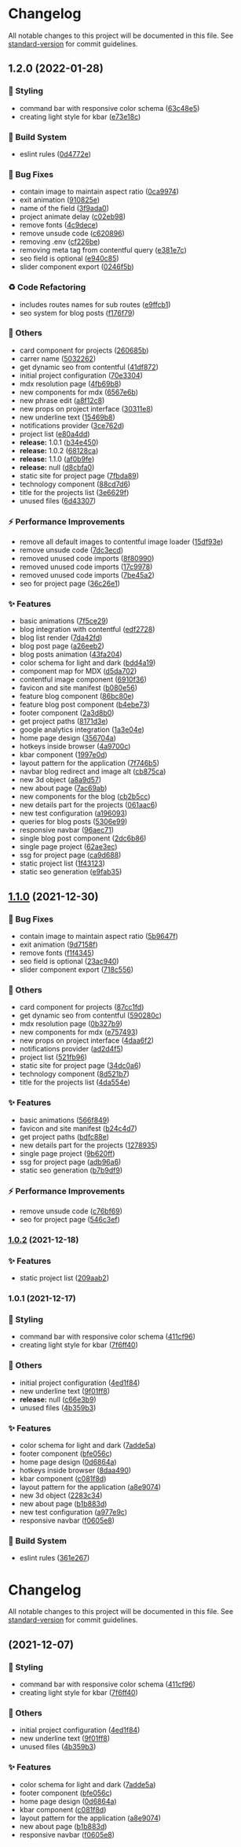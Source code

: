 # Changelog

All notable changes to this project will be documented in this file. See [standard-version](https://github.com/conventional-changelog/standard-version) for commit guidelines.

## 1.2.0 (2022-01-28)


### :art: Styling

* command bar with responsive color schema ([63c48e5](https://github.com/HigorAlves/higoralves.dev/commit/63c48e5d8658f22904be8ed3af4e10fc59302882))
* creating light style for kbar ([e73e18c](https://github.com/HigorAlves/higoralves.dev/commit/e73e18c63018dabe5ad635c9c62e99b626c0f11c))


### :rocket: Build System

* eslint rules ([0d4772e](https://github.com/HigorAlves/higoralves.dev/commit/0d4772e9740b62b2e2e19d47c3242df4735216c3))


### :bug: Bug Fixes

* contain image to maintain aspect ratio ([0ca9974](https://github.com/HigorAlves/higoralves.dev/commit/0ca99741e8a3db21293d3f20c93496a656f9e55d))
* exit animation ([910825e](https://github.com/HigorAlves/higoralves.dev/commit/910825e0c028417ae59f416bca29c9e49373aa54))
* name of the field ([3f9ada0](https://github.com/HigorAlves/higoralves.dev/commit/3f9ada0fe045c34d2bd1e476844f4ad970aeb99c))
* project animate delay ([c02eb98](https://github.com/HigorAlves/higoralves.dev/commit/c02eb98c60f6e0746cd6eab6a94c71ee36c25332))
* remove fonts ([4c9dece](https://github.com/HigorAlves/higoralves.dev/commit/4c9dece6dce429755cc17b4578838612918f9d7c))
* remove unsude code ([c620896](https://github.com/HigorAlves/higoralves.dev/commit/c620896ef7cac0d2fc75496aa0573e7bad058af3))
* removing .env ([cf226be](https://github.com/HigorAlves/higoralves.dev/commit/cf226be30dc7b0dfb2476eae0c0c7b8ef0faad4d))
* removing meta tag from contentful query ([e381e7c](https://github.com/HigorAlves/higoralves.dev/commit/e381e7c72d96f498627ae2d5e7bcffc495866cca))
* seo field is optional ([e940c85](https://github.com/HigorAlves/higoralves.dev/commit/e940c854045e901ea6215400bff73c6046e2a2b4))
* slider component export ([0246f5b](https://github.com/HigorAlves/higoralves.dev/commit/0246f5b74274036a389321f763c01cdc3d070000))


### :recycle: Code Refactoring

* includes routes names for sub routes ([e9ffcb1](https://github.com/HigorAlves/higoralves.dev/commit/e9ffcb1f5509a796c31d1a4c4a770a6f9a4ae0e4))
* seo system for blog posts ([f176f79](https://github.com/HigorAlves/higoralves.dev/commit/f176f7984c30164935433db9477f4a5d0a7265f9))


### :triangular_flag_on_post: Others

* card component for projects ([260685b](https://github.com/HigorAlves/higoralves.dev/commit/260685b934f4ea6ce1a97ad5e54a10417f6a8937))
* carrer name ([5032262](https://github.com/HigorAlves/higoralves.dev/commit/503226227fb5dcaf6061f13252ba2b040474887a))
* get dynamic seo from contentful ([41df872](https://github.com/HigorAlves/higoralves.dev/commit/41df872927cfc990d01a6780d3b10329169606bf))
* initial project configuration ([70e3304](https://github.com/HigorAlves/higoralves.dev/commit/70e330465e86b668263f9eb53ce1fdac5a72ee90))
* mdx resolution page ([4fb69b8](https://github.com/HigorAlves/higoralves.dev/commit/4fb69b841569cfa96b112006cbd2bc711f65ffbd))
* new components for mdx ([6567e6b](https://github.com/HigorAlves/higoralves.dev/commit/6567e6b3ddd209bea28dc4039eb4e669831cb851))
* new phrase edit ([a8f12c8](https://github.com/HigorAlves/higoralves.dev/commit/a8f12c820f279b22c98290c0bcb5f63e14d776bc))
* new props on project interface ([30311e8](https://github.com/HigorAlves/higoralves.dev/commit/30311e855f3905353add6d3651c16355c8ff0efc))
* new underline text ([15469b8](https://github.com/HigorAlves/higoralves.dev/commit/15469b8e6acac4ea124102a261b890a42f393898))
* notifications provider ([3ce762d](https://github.com/HigorAlves/higoralves.dev/commit/3ce762d8a5fa87382ecc6722b6c4f1b368790bbe))
* project list ([e80a4dd](https://github.com/HigorAlves/higoralves.dev/commit/e80a4dd31f0c677d0d98f3aad4b5492918a7daef))
* **release:** 1.0.1 ([b34e450](https://github.com/HigorAlves/higoralves.dev/commit/b34e450e600ee2ed4d0e33bd05c7b018d4faf404))
* **release:** 1.0.2 ([68128ca](https://github.com/HigorAlves/higoralves.dev/commit/68128caca0b07e246170989e7dee0ba93434aa80))
* **release:** 1.1.0 ([af0b9fe](https://github.com/HigorAlves/higoralves.dev/commit/af0b9fe4b4ce9a1a946cb9bbc3e12aef54d7a9ac))
* **release:** null ([d8cbfa0](https://github.com/HigorAlves/higoralves.dev/commit/d8cbfa0f3f4a42d74e436f8e557a2336b96a6e1a))
* static site for project page ([7fbda89](https://github.com/HigorAlves/higoralves.dev/commit/7fbda89ab62ca8d12611f78dca8c1658766d8bbb))
* technology component ([88cd7d6](https://github.com/HigorAlves/higoralves.dev/commit/88cd7d6d4c100e19646288c63fcf616ede4bde71))
* title for the projects list ([3e6629f](https://github.com/HigorAlves/higoralves.dev/commit/3e6629f05782d143f3e02b8f366cc39f76f8e876))
* unused files ([6d43307](https://github.com/HigorAlves/higoralves.dev/commit/6d43307b61bd8791f885510fc2e4ddca91904eaf))


### :zap: Performance Improvements

* remove all default images to contentful image loader ([15df93e](https://github.com/HigorAlves/higoralves.dev/commit/15df93efdac4b884b6809c5dfebc28ca690cda68))
* remove unsude code ([7dc3ecd](https://github.com/HigorAlves/higoralves.dev/commit/7dc3ecdfa44f1636fd8b93e9be706df819d65cd1))
* removed unused code imports ([8f80990](https://github.com/HigorAlves/higoralves.dev/commit/8f80990a78d8186f78a3789b4970815a6479e34b))
* removed unused code imports ([17c9978](https://github.com/HigorAlves/higoralves.dev/commit/17c99786a8960cf1691e32b8da9698da3279c9c9))
* removed unused code imports ([7be45a2](https://github.com/HigorAlves/higoralves.dev/commit/7be45a2cf59bd15a366a6d8e8b0579c875d1f9ee))
* seo for project page ([36c26e1](https://github.com/HigorAlves/higoralves.dev/commit/36c26e151fb17b09c12b2a9a8766f546d0b630a4))


### :sparkles: Features

* basic animations ([7f5ce29](https://github.com/HigorAlves/higoralves.dev/commit/7f5ce2995775df1d5c4b80a715088f312e203693))
* blog integration with contentful ([edf2728](https://github.com/HigorAlves/higoralves.dev/commit/edf27284567f6ec446bcf0b7f30b055c2136013c))
* blog list render ([7da42fd](https://github.com/HigorAlves/higoralves.dev/commit/7da42fd7eb60e0477c3275e0e7e386e14ea18d85))
* blog post page ([a26eeb2](https://github.com/HigorAlves/higoralves.dev/commit/a26eeb2765ceaf5ddd4a525772abca7963aedad4))
* blog posts animation ([43fa204](https://github.com/HigorAlves/higoralves.dev/commit/43fa204bf852fd772a43d76a954b65004cfd4ab3))
* color schema for light and dark ([bdd4a19](https://github.com/HigorAlves/higoralves.dev/commit/bdd4a198f8e0d1e39799861de1c447906e732564))
* component map for MDX ([d5da702](https://github.com/HigorAlves/higoralves.dev/commit/d5da702c34c1fb726750a5e9715d9cbf76a52c89))
* contentful image component ([6910f36](https://github.com/HigorAlves/higoralves.dev/commit/6910f3607d66cde6bacc93c885611de3434707b2))
* favicon and site manifest ([b080e56](https://github.com/HigorAlves/higoralves.dev/commit/b080e568b5d2be319ac4f9b69085c6afd21a1060))
* feature blog component ([86bc80e](https://github.com/HigorAlves/higoralves.dev/commit/86bc80e3e93bad9383f96250524b53dca0a1a728))
* feature blog post component ([b4ebe73](https://github.com/HigorAlves/higoralves.dev/commit/b4ebe73ab4ae59d4f642f65981dbbef9a26f7bd4))
* footer component ([2a3d8b0](https://github.com/HigorAlves/higoralves.dev/commit/2a3d8b0d8f52248b3bd4b715ea78f5f5e96a452a))
* get project paths ([8171d3e](https://github.com/HigorAlves/higoralves.dev/commit/8171d3ee8c00a5e0f18a10a0cd639170f3d32a4a))
* google analytics integration ([1a3e04e](https://github.com/HigorAlves/higoralves.dev/commit/1a3e04e388d7af8edf6fe308c1008b65bb5f7ff9))
* home page design ([356704a](https://github.com/HigorAlves/higoralves.dev/commit/356704a6444679cba29140f62d82b0416e5865a7))
* hotkeys inside browser ([4a9700c](https://github.com/HigorAlves/higoralves.dev/commit/4a9700c87a395e52319fb025deeb1582ec8d526c))
* kbar component ([1997e0d](https://github.com/HigorAlves/higoralves.dev/commit/1997e0d9a1aecd45c75569b7210cb450e9dfa6b2))
* layout pattern for the application ([7f746b5](https://github.com/HigorAlves/higoralves.dev/commit/7f746b5f0d90484427ac150c25f45bf528e153ef))
* navbar blog redirect and image alt ([cb875ca](https://github.com/HigorAlves/higoralves.dev/commit/cb875caa70861ffc4e8ba15848a3c42f9befc431))
* new 3d object ([a8a9d57](https://github.com/HigorAlves/higoralves.dev/commit/a8a9d574e2d180bd83a187b50dfc4cb8208df1f2))
* new about page ([7ac69ab](https://github.com/HigorAlves/higoralves.dev/commit/7ac69ab9004041aea8616aaa8526d60bbb6bf55e))
* new components for the blog ([cb2b5cc](https://github.com/HigorAlves/higoralves.dev/commit/cb2b5cc0048df618398c256a8a9027cdcf4d1b3f))
* new details part for the projects ([061aac6](https://github.com/HigorAlves/higoralves.dev/commit/061aac6766a7174ce2553b9fb1a581f36f722c60))
* new test configuration ([a196093](https://github.com/HigorAlves/higoralves.dev/commit/a196093220ced8f09dc7c610cc95c9d8be1b117c))
* queries for blog posts ([5306e99](https://github.com/HigorAlves/higoralves.dev/commit/5306e992ecad2e7dabe5a166464d0b159e100121))
* responsive navbar ([96aec71](https://github.com/HigorAlves/higoralves.dev/commit/96aec71507cc493ad162f73ed2e93c4414166cff))
* single blog post component ([2dc6b86](https://github.com/HigorAlves/higoralves.dev/commit/2dc6b86b34b4ea59dc3fd453c4939762e3c4acea))
* single page project ([62ae3ec](https://github.com/HigorAlves/higoralves.dev/commit/62ae3ec7bf6d98819f5fe55e264d23a650bb7362))
* ssg for project page ([ca9d688](https://github.com/HigorAlves/higoralves.dev/commit/ca9d688acbfd7f199639388d1f75b60c84fc65bc))
* static project list ([1f43123](https://github.com/HigorAlves/higoralves.dev/commit/1f4312316bf2bdc2cab963b003e470345a20336d))
* static seo generation ([e9fab35](https://github.com/HigorAlves/higoralves.dev/commit/e9fab35e6936cb816f9cdfa86b0f02bda2dd7224))

## [1.1.0](https://github.com/HigorAlves/higoralves.dev/compare/v1.0.2...v1.1.0) (2021-12-30)


### :bug: Bug Fixes

* contain image to maintain aspect ratio ([5b9647f](https://github.com/HigorAlves/higoralves.dev/commit/5b9647fffa3107f2c1350d1e6bded9db54f016ca))
* exit animation ([9d7158f](https://github.com/HigorAlves/higoralves.dev/commit/9d7158f1fa9bfb153f799ae35c586d4e2b42998f))
* remove fonts ([f1f4345](https://github.com/HigorAlves/higoralves.dev/commit/f1f434536e74fe9281ee1c39e6933cc43d2682f8))
* seo field is optional ([23ac940](https://github.com/HigorAlves/higoralves.dev/commit/23ac940180b9792df5b51e05bb90ac4a59189133))
* slider component export ([718c556](https://github.com/HigorAlves/higoralves.dev/commit/718c5566e207bdab6377c8fd8d327c0c2ca39751))


### :triangular_flag_on_post: Others

* card component for projects ([87cc1fd](https://github.com/HigorAlves/higoralves.dev/commit/87cc1fd4b4ca9c7705d172213fdd6505df0241c6))
* get dynamic seo from contentful ([590280c](https://github.com/HigorAlves/higoralves.dev/commit/590280cad59025f167551b2158bcf8200444bd84))
* mdx resolution page ([0b327b9](https://github.com/HigorAlves/higoralves.dev/commit/0b327b9841cf89938d9d8cd2bf0040a1027f60f5))
* new components for mdx ([e757493](https://github.com/HigorAlves/higoralves.dev/commit/e75749341acaa58d58568f6b7d0394f8e32b7179))
* new props on project interface ([4daa6f2](https://github.com/HigorAlves/higoralves.dev/commit/4daa6f2bcf95f30c3053614149a6c69c511bbceb))
* notifications provider ([ad2d4f5](https://github.com/HigorAlves/higoralves.dev/commit/ad2d4f5377f46107e2045aa1494b0d731407517b))
* project list ([521fb96](https://github.com/HigorAlves/higoralves.dev/commit/521fb961189d06b68e2f989cbc92934a7b33aa74))
* static site for project page ([34dc0a6](https://github.com/HigorAlves/higoralves.dev/commit/34dc0a6f102699ad3d8ffa03246cf90002a98a50))
* technology component ([8d521b7](https://github.com/HigorAlves/higoralves.dev/commit/8d521b79c956ef396da800c9a95e245209add1af))
* title for the projects list ([4da554e](https://github.com/HigorAlves/higoralves.dev/commit/4da554e1ec76c1ff701f34f8e9769de97c88eb6f))


### :sparkles: Features

* basic animations ([566f849](https://github.com/HigorAlves/higoralves.dev/commit/566f849912a03b96686f59f04d3fc4df5f707f92))
* favicon and site manifest ([b24c4d7](https://github.com/HigorAlves/higoralves.dev/commit/b24c4d7147b1c7cf0bb2ea65a68077663e33c9d6))
* get project paths ([bdfc88e](https://github.com/HigorAlves/higoralves.dev/commit/bdfc88ee55bfe23e875a59d044487cbe047830a6))
* new details part for the projects ([1278935](https://github.com/HigorAlves/higoralves.dev/commit/127893599d47facbd9010a0e495f0ca7ffadd653))
* single page project ([9b620ff](https://github.com/HigorAlves/higoralves.dev/commit/9b620ff0b645fd200e683bbe48304cf69f86b375))
* ssg for project page ([adb96a6](https://github.com/HigorAlves/higoralves.dev/commit/adb96a6748100e4735694dd910efc5322cc6b821))
* static seo generation ([b7b9df9](https://github.com/HigorAlves/higoralves.dev/commit/b7b9df94eab2df8679bcd390bf501154d4d87ab9))


### :zap: Performance Improvements

* remove unsude code ([c76bf69](https://github.com/HigorAlves/higoralves.dev/commit/c76bf6937b4a1bb8bcb712bf53714196f23d4447))
* seo for project page ([546c3ef](https://github.com/HigorAlves/higoralves.dev/commit/546c3ef0e182f6fba111ea55e8344630f747b8cf))

### [1.0.2](https://github.com/HigorAlves/higoralves.dev/compare/v1.0.1...v1.0.2) (2021-12-18)


### :sparkles: Features

* static project list ([209aab2](https://github.com/HigorAlves/higoralves.dev/commit/209aab2cff94588fa73a5f3966800ef3137f898e))

### 1.0.1 (2021-12-17)


### :art: Styling

* command bar with responsive color schema ([411cf96](https://github.com/HigorAlves/higoralves.dev/commit/411cf961dab595b34f5807bc621f681c16f4c307))
* creating light style for kbar ([7f6ff40](https://github.com/HigorAlves/higoralves.dev/commit/7f6ff405dbc68c9ee69f55245ba8db0cdad5a8bc))


### :triangular_flag_on_post: Others

* initial project configuration ([4ed1f84](https://github.com/HigorAlves/higoralves.dev/commit/4ed1f84b6e17e3674b99d071b6971444c5dce020))
* new underline text ([9f01ff8](https://github.com/HigorAlves/higoralves.dev/commit/9f01ff88fe795a1b1e54911c8edc518ae2d7281c))
* **release:** null ([c66e3b9](https://github.com/HigorAlves/higoralves.dev/commit/c66e3b9eecda3f2fa82fe8c7eb33cae888829496))
* unused files ([4b359b3](https://github.com/HigorAlves/higoralves.dev/commit/4b359b3e1c85cd8f6eff31121988975be11eaf89))


### :sparkles: Features

* color schema for light and dark ([7adde5a](https://github.com/HigorAlves/higoralves.dev/commit/7adde5acf7cd83af11184f0f2e42476b5aeb926a))
* footer component ([bfe056c](https://github.com/HigorAlves/higoralves.dev/commit/bfe056c26386f4a0ca7ec8b5f981425c20e75bec))
* home page design ([0d6864a](https://github.com/HigorAlves/higoralves.dev/commit/0d6864accb5064660f70a17fb25c125fe0d14865))
* hotkeys inside browser ([8daa490](https://github.com/HigorAlves/higoralves.dev/commit/8daa49003b73cb6d819e489af55f7d3f6f0412af))
* kbar component ([c081f8d](https://github.com/HigorAlves/higoralves.dev/commit/c081f8dbbd024fe39f60461a152c599ceb2ae775))
* layout pattern for the application ([a8e9074](https://github.com/HigorAlves/higoralves.dev/commit/a8e9074cf521f88a175626b4cf005ed82a2bdb9e))
* new 3d object ([2283c34](https://github.com/HigorAlves/higoralves.dev/commit/2283c34110c1fd58101607a6fe648e562d08a5e0))
* new about page ([b1b883d](https://github.com/HigorAlves/higoralves.dev/commit/b1b883da5769f97487622e4ba852fb358a12b9f4))
* new test configuration ([a977e9c](https://github.com/HigorAlves/higoralves.dev/commit/a977e9c8672fb84d9586f41ee2dc79aceda6a227))
* responsive navbar ([f0605e8](https://github.com/HigorAlves/higoralves.dev/commit/f0605e849ace9ea01d22c59f401601802aca50fc))


### :rocket: Build System

* eslint rules ([361e267](https://github.com/HigorAlves/higoralves.dev/commit/361e26777f9edd6de2bdc096a3f7fcb19f933361))

# Changelog

All notable changes to this project will be documented in this file. See [standard-version](https://github.com/conventional-changelog/standard-version) for commit guidelines.

##  (2021-12-07)


### :art: Styling

* command bar with responsive color schema ([411cf96](https://github.com/HigorAlves/higoralves.dev/commit/411cf961dab595b34f5807bc621f681c16f4c307))
* creating light style for kbar ([7f6ff40](https://github.com/HigorAlves/higoralves.dev/commit/7f6ff405dbc68c9ee69f55245ba8db0cdad5a8bc))


### :triangular_flag_on_post: Others

* initial project configuration ([4ed1f84](https://github.com/HigorAlves/higoralves.dev/commit/4ed1f84b6e17e3674b99d071b6971444c5dce020))
* new underline text ([9f01ff8](https://github.com/HigorAlves/higoralves.dev/commit/9f01ff88fe795a1b1e54911c8edc518ae2d7281c))
* unused files ([4b359b3](https://github.com/HigorAlves/higoralves.dev/commit/4b359b3e1c85cd8f6eff31121988975be11eaf89))


### :sparkles: Features

* color schema for light and dark ([7adde5a](https://github.com/HigorAlves/higoralves.dev/commit/7adde5acf7cd83af11184f0f2e42476b5aeb926a))
* footer component ([bfe056c](https://github.com/HigorAlves/higoralves.dev/commit/bfe056c26386f4a0ca7ec8b5f981425c20e75bec))
* home page design ([0d6864a](https://github.com/HigorAlves/higoralves.dev/commit/0d6864accb5064660f70a17fb25c125fe0d14865))
* kbar component ([c081f8d](https://github.com/HigorAlves/higoralves.dev/commit/c081f8dbbd024fe39f60461a152c599ceb2ae775))
* layout pattern for the application ([a8e9074](https://github.com/HigorAlves/higoralves.dev/commit/a8e9074cf521f88a175626b4cf005ed82a2bdb9e))
* new about page ([b1b883d](https://github.com/HigorAlves/higoralves.dev/commit/b1b883da5769f97487622e4ba852fb358a12b9f4))
* responsive navbar ([f0605e8](https://github.com/HigorAlves/higoralves.dev/commit/f0605e849ace9ea01d22c59f401601802aca50fc))
